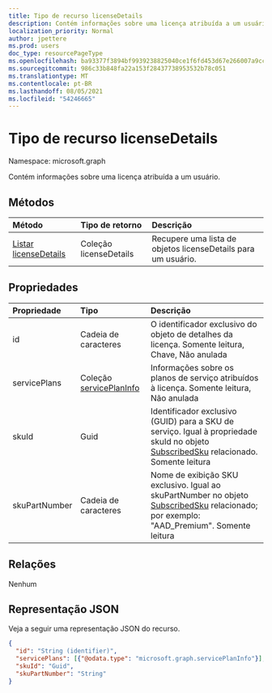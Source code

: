 ```yaml
---
title: Tipo de recurso licenseDetails
description: Contém informações sobre uma licença atribuída a um usuário.
localization_priority: Normal
author: jpettere
ms.prod: users
doc_type: resourcePageType
ms.openlocfilehash: ba93377f3894bf9939238825040ce1f6fd453d67e266007a9cc0b046f5210e88
ms.sourcegitcommit: 986c33b848fa22a153f28437738953532b78c051
ms.translationtype: MT
ms.contentlocale: pt-BR
ms.lasthandoff: 08/05/2021
ms.locfileid: "54246665"
---
```

# <a name="licensedetails-resource-type"></a>Tipo de recurso licenseDetails

Namespace: microsoft.graph

Contém informações sobre uma licença atribuída a um usuário.

## <a name="methods"></a>Métodos

| Método           | Tipo de retorno    |Descrição|
|:---------------|:--------|:----------|
|[Listar licenseDetails](../api/user-list-licensedetails.md) | Coleção licenseDetails |Recupere uma lista de objetos licenseDetails para um usuário.|

<!--|[Get licenseDetails](../api/licensedetails-get.md) | licenseDetails |Read properties and relationships of a licenseDetails object.|-->

## <a name="properties"></a>Propriedades
| Propriedade     | Tipo   |Descrição|
|:---------------|:--------|:----------|
|id|Cadeia de caracteres| O identificador exclusivo do objeto de detalhes da licença. Somente leitura, Chave, Não anulada |
|servicePlans|Coleção [servicePlanInfo](serviceplaninfo.md)| Informações sobre os planos de serviço atribuídos à licença. Somente leitura, Não anulada |
|skuId|Guid| Identificador exclusivo (GUID) para a SKU de serviço. Igual à propriedade skuId no objeto [SubscribedSku](subscribedsku.md) relacionado. Somente leitura |
|skuPartNumber|Cadeia de caracteres| Nome de exibição SKU exclusivo. Igual ao skuPartNumber no objeto [SubscribedSku](subscribedsku.md) relacionado; por exemplo: "AAD_Premium". Somente leitura |

## <a name="relationships"></a>Relações
Nenhum

## <a name="json-representation"></a>Representação JSON
Veja a seguir uma representação JSON do recurso.

<!-- {
  "blockType": "resource",
  "baseType": "microsoft.graph.entity",
  "optionalProperties": [

  ],
  "@odata.type": "microsoft.graph.licenseDetails"
}-->

```json
{
  "id": "String (identifier)",
  "servicePlans": [{"@odata.type": "microsoft.graph.servicePlanInfo"}],
  "skuId": "Guid",
  "skuPartNumber": "String"
}

```

<!-- uuid: 8fcb5dbc-d5aa-4681-8e31-b001d5168d79
2015-10-25 14:57:30 UTC -->
<!-- {
  "type": "#page.annotation",
  "description": "licenseDetails resource",
  "keywords": "",
  "section": "documentation",
  "tocPath": ""
}-->

